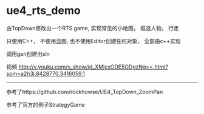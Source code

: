 # ue4_rts_demo

由TopDown修改出一个RTS game, 实现常见的小地图， 框选人物， 行走

只使用C++， 不使用蓝图, 也不使用Editor创建任何对象， 全部由c++实现

调用gen创建出sln

视频
http://v.youku.com/v_show/id_XMjcxODE5ODgzNg==.html?spm=a2h3j.8428770.3416059.1

---
参考了https://github.com/rockhowse/UE4_TopDown_ZoomPan

参考了官方的例子StrategyGame